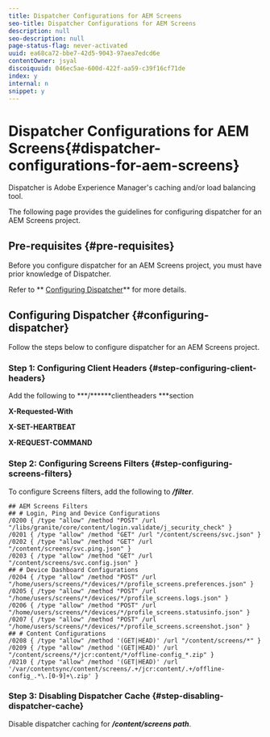 ```yaml
---
title: Dispatcher Configurations for AEM Screens
seo-title: Dispatcher Configurations for AEM Screens
description: null
seo-description: null
page-status-flag: never-activated
uuid: ea68ca72-bbe7-42d5-9043-97aea7edcd6e
contentOwner: jsyal
discoiquuid: 046ec5ae-600d-422f-aa59-c39f16cf71de
index: y
internal: n
snippet: y
---
```


# Dispatcher Configurations for AEM Screens{#dispatcher-configurations-for-aem-screens}

Dispatcher is Adobe Experience Manager's caching and/or load balancing tool.

The following page provides the guidelines for configuring dispatcher for an AEM Screens project.

## Pre-requisites {#pre-requisites}

Before you configure dispatcher for an AEM Screens project, you must have prior knowledge of Dispatcher.

Refer to ** [Configuring Dispatcher](https://docs.adobe.com/content/help/en/experience-manager-dispatcher/using/configuring/dispatcher-configuration.html)** for more details.

## Configuring Dispatcher {#configuring-dispatcher}

Follow the steps below to configure dispatcher for an AEM Screens project.

### Step 1: Configuring Client Headers {#step-configuring-client-headers}

Add the following to ***/******clientheaders ***section

**X-Requested-With**

**X-SET-HEARTBEAT**

**X-REQUEST-COMMAND**

### Step 2: Configuring Screens Filters {#step-configuring-screens-filters}

To configure Screens filters, add the following to ***/filter***.

```
## AEM Screens Filters
## # Login, Ping and Device Configurations
/0200 { /type "allow" /method "POST" /url "/libs/granite/core/content/login.validate/j_security_check" }
/0201 { /type "allow" /method "GET" /url "/content/screens/svc.json" }
/0202 { /type "allow" /method "GET" /url "/content/screens/svc.ping.json" }
/0203 { /type "allow" /method "GET" /url "/content/screens/svc.config.json" }
## # Device Dashboard Configurations
/0204 { /type "allow" /method "POST" /url "/home/users/screens/*/devices/*/profile_screens.preferences.json" }
/0205 { /type "allow" /method "POST" /url "/home/users/screens/*/devices/*/profile_screens.logs.json" }
/0206 { /type "allow" /method "POST" /url "/home/users/screens/*/devices/*/profile_screens.statusinfo.json" }
/0207 { /type "allow" /method "POST" /url "/home/users/screens/*/devices/*/profile_screens.screenshot.json" }
## # Content Configurations
/0208 { /type "allow" /method '(GET|HEAD)' /url "/content/screens/*" }
/0209 { /type "allow" /method '(GET|HEAD)' /url "/content/screens/*/jcr:content/*/offline-config_*.zip" }
/0210 { /type "allow" /method '(GET|HEAD)' /url '/var/contentsync/content/screens/.+/jcr:content/.+/offline-config_.*\.[0-9]+\.zip' }
```

### Step 3: Disabling Dispatcher Cache {#step-disabling-dispatcher-cache}

Disable dispatcher caching for ***/content/screens path***.
